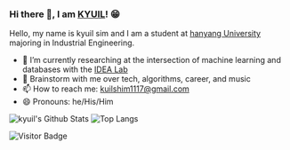 ### Hi there 👋, I am [KYUIL](https://rusty-sj.github.io/)! 😁

Hello, my name is kyuil sim and I am a student at [hanyang University](https://eecs.oregonstate.edu/) majoring in Industrial Engineering. 

- 🔭 I’m currently researching at the intersection of machine learning and databases with the [IDEA Lab](http://web.engr.oregonstate.edu/~termehca/)
- 💬 Brainstorm with me over tech, algorithms, career, and music 
- 📫 How to reach me: kuilshim1117@gmail.com
- 😄 Pronouns: he/His/Him


![kyuil's Github Stats](https://github-readme-stats.vercel.app/api?username=rusty-sj&count_private=true&show_icons=true&include_all_commits=true)
![Top Langs](https://github-readme-stats.vercel.app/api/top-langs/?username=rusty-sj&hide=TeX&layout=compact)

![Visitor Badge](https://visitor-badge.laobi.icu/badge?page_id=rusty-sj.rusty-sj)
